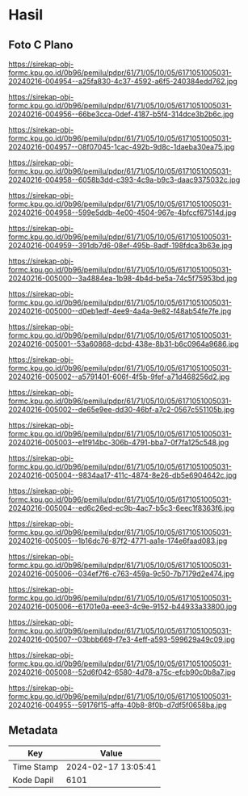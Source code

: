 # Hasil

## Foto C Plano

https://sirekap-obj-formc.kpu.go.id/0b96/pemilu/pdpr/61/71/05/10/05/6171051005031-20240216-004954--a25fa830-4c37-4592-a6f5-240384edd762.jpg

https://sirekap-obj-formc.kpu.go.id/0b96/pemilu/pdpr/61/71/05/10/05/6171051005031-20240216-004956--66be3cca-0def-4187-b5f4-314dce3b2b6c.jpg

https://sirekap-obj-formc.kpu.go.id/0b96/pemilu/pdpr/61/71/05/10/05/6171051005031-20240216-004957--08f07045-1cac-492b-9d8c-1daeba30ea75.jpg

https://sirekap-obj-formc.kpu.go.id/0b96/pemilu/pdpr/61/71/05/10/05/6171051005031-20240216-004958--6058b3dd-c393-4c9a-b9c3-daac9375032c.jpg

https://sirekap-obj-formc.kpu.go.id/0b96/pemilu/pdpr/61/71/05/10/05/6171051005031-20240216-004958--599e5ddb-4e00-4504-967e-4bfccf67514d.jpg

https://sirekap-obj-formc.kpu.go.id/0b96/pemilu/pdpr/61/71/05/10/05/6171051005031-20240216-004959--391db7d6-08ef-495b-8adf-198fdca3b63e.jpg

https://sirekap-obj-formc.kpu.go.id/0b96/pemilu/pdpr/61/71/05/10/05/6171051005031-20240216-005000--3a4884ea-1b98-4b4d-be5a-74c5f75953bd.jpg

https://sirekap-obj-formc.kpu.go.id/0b96/pemilu/pdpr/61/71/05/10/05/6171051005031-20240216-005000--d0eb1edf-4ee9-4a4a-9e82-f48ab54fe7fe.jpg

https://sirekap-obj-formc.kpu.go.id/0b96/pemilu/pdpr/61/71/05/10/05/6171051005031-20240216-005001--53a60868-dcbd-438e-8b31-b6c0964a9686.jpg

https://sirekap-obj-formc.kpu.go.id/0b96/pemilu/pdpr/61/71/05/10/05/6171051005031-20240216-005002--a5791401-606f-4f5b-9fef-a71d468256d2.jpg

https://sirekap-obj-formc.kpu.go.id/0b96/pemilu/pdpr/61/71/05/10/05/6171051005031-20240216-005002--de65e9ee-dd30-46bf-a7c2-0567c551105b.jpg

https://sirekap-obj-formc.kpu.go.id/0b96/pemilu/pdpr/61/71/05/10/05/6171051005031-20240216-005003--e1f914bc-306b-4791-bba7-0f7fa125c548.jpg

https://sirekap-obj-formc.kpu.go.id/0b96/pemilu/pdpr/61/71/05/10/05/6171051005031-20240216-005004--9834aa17-411c-4874-8e26-db5e6904642c.jpg

https://sirekap-obj-formc.kpu.go.id/0b96/pemilu/pdpr/61/71/05/10/05/6171051005031-20240216-005004--ed6c26ed-ec9b-4ac7-b5c3-6eec1f8363f6.jpg

https://sirekap-obj-formc.kpu.go.id/0b96/pemilu/pdpr/61/71/05/10/05/6171051005031-20240216-005005--1b16dc76-87f2-4771-aa1e-174e6faad083.jpg

https://sirekap-obj-formc.kpu.go.id/0b96/pemilu/pdpr/61/71/05/10/05/6171051005031-20240216-005006--034ef7f6-c763-459a-9c50-7b7179d2e474.jpg

https://sirekap-obj-formc.kpu.go.id/0b96/pemilu/pdpr/61/71/05/10/05/6171051005031-20240216-005006--61701e0a-eee3-4c9e-9152-b44933a33800.jpg

https://sirekap-obj-formc.kpu.go.id/0b96/pemilu/pdpr/61/71/05/10/05/6171051005031-20240216-005007--03bbb669-f7e3-4eff-a593-599629a49c09.jpg

https://sirekap-obj-formc.kpu.go.id/0b96/pemilu/pdpr/61/71/05/10/05/6171051005031-20240216-005008--52d6f042-6580-4d78-a75c-efcb90c0b8a7.jpg

https://sirekap-obj-formc.kpu.go.id/0b96/pemilu/pdpr/61/71/05/10/05/6171051005031-20240216-004955--59176f15-affa-40b8-8f0b-d7df5f0658ba.jpg


## Metadata

| Key        | Value               |
| ---------- | ------------------- |
| Time Stamp | 2024-02-17 13:05:41 |
| Kode Dapil | 6101                |



